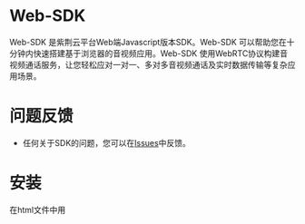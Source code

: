 # Web-SDK

Web-SDK 是紫荆云平台Web端Javascript版本SDK。Web-SDK 可以帮助您在十分钟内快速搭建基于浏览器的音视频应用。Web-SDK 使用WebRTC协议构建音视频通话服务，让您轻松应对一对一、多对多音视频通话及实时数据传输等复杂应用场景。
 
# 问题反馈
* 任何关于SDK的问题，您可以在[Issues](https://github.com/zijingcloud/Web-SDK/issues/new)中反馈。

# 安装
在html文件中用<script> 引用 zjrtc.js 即可。
`  <script src="zjrtc.js"></script>`

# 使用
 参见《Javascript接口API.docx》文档

# demos使用
demos下面每个文件夹代表一个Web应用，将应用挂在 Web Server 下，然后直接访问 Web 页面即可。 由于浏览器限制，非localhost域名访问时需要使用 `https://` 方式访问。

例子：

> cd demo
>
> python -m SimpleHTTPServer 9998

接下来您可以使用 `http://localhost:9998/`访问demo.

# 需求
 待完善

# API

> // 创建RTC实例
>
> var rtc =  new ZjRTC();
>




